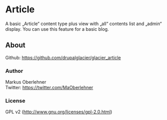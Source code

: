 # Article
A basic „Article“ content type plus view with „all“ contents list and „admin“ display. You can use this feature for a basic blog.

## About
Github: https://github.com/drupalglacier/glacier_article

### Author
Markus Oberlehner  
Twitter: https://twitter.com/MaOberlehner

### License
GPL v2 (http://www.gnu.org/licenses/gpl-2.0.html)
